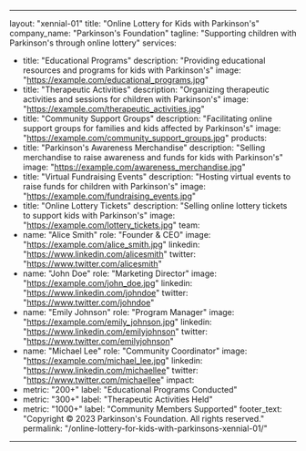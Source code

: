 
---
layout: "xennial-01"
title: "Online Lottery for Kids with Parkinson's"
company_name: "Parkinson's Foundation"
tagline: "Supporting children with Parkinson's through online lottery"
services:
  - title: "Educational Programs"
    description: "Providing educational resources and programs for kids with Parkinson's"
    image: "https://example.com/educational_programs.jpg"
  - title: "Therapeutic Activities"
    description: "Organizing therapeutic activities and sessions for children with Parkinson's"
    image: "https://example.com/therapeutic_activities.jpg"
  - title: "Community Support Groups"
    description: "Facilitating online support groups for families and kids affected by Parkinson's"
    image: "https://example.com/community_support_groups.jpg"
products:
  - title: "Parkinson's Awareness Merchandise"
    description: "Selling merchandise to raise awareness and funds for kids with Parkinson's"
    image: "https://example.com/awareness_merchandise.jpg"
  - title: "Virtual Fundraising Events"
    description: "Hosting virtual events to raise funds for children with Parkinson's"
    image: "https://example.com/fundraising_events.jpg"
  - title: "Online Lottery Tickets"
    description: "Selling online lottery tickets to support kids with Parkinson's"
    image: "https://example.com/lottery_tickets.jpg"
team:
  - name: "Alice Smith"
    role: "Founder & CEO"
    image: "https://example.com/alice_smith.jpg"
    linkedin: "https://www.linkedin.com/alicesmith"
    twitter: "https://www.twitter.com/alicesmith"
  - name: "John Doe"
    role: "Marketing Director"
    image: "https://example.com/john_doe.jpg"
    linkedin: "https://www.linkedin.com/johndoe"
    twitter: "https://www.twitter.com/johndoe"
  - name: "Emily Johnson"
    role: "Program Manager"
    image: "https://example.com/emily_johnson.jpg"
    linkedin: "https://www.linkedin.com/emilyjohnson"
    twitter: "https://www.twitter.com/emilyjohnson"
  - name: "Michael Lee"
    role: "Community Coordinator"
    image: "https://example.com/michael_lee.jpg"
    linkedin: "https://www.linkedin.com/michaellee"
    twitter: "https://www.twitter.com/michaellee"
impact:
  - metric: "200+"
    label: "Educational Programs Conducted"
  - metric: "300+"
    label: "Therapeutic Activities Held"
  - metric: "1000+"
    label: "Community Members Supported"
footer_text: "Copyright © 2023 Parkinson's Foundation. All rights reserved."
permalink: "/online-lottery-for-kids-with-parkinsons-xennial-01/"
---
